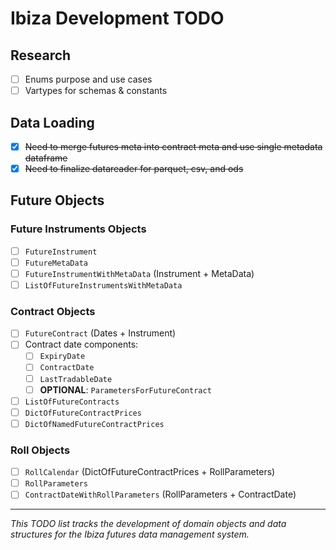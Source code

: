 # Ibiza Development TODO

## Research
- [ ] Enums purpose and use cases
- [ ] Vartypes for schemas & constants

## Data Loading
- [x] ~~Need to merge futures meta into contract meta and use single metadata dataframe~~
- [x] ~~Need to finalize datareader for parquet, csv, and ods~~

## Future Objects

### Future Instruments Objects
- [ ] `FutureInstrument`
- [ ] `FutureMetaData`
- [ ] `FutureInstrumentWithMetaData` (Instrument + MetaData)
- [ ] `ListOfFutureInstrumentsWithMetaData`

### Contract Objects
- [ ] `FutureContract` (Dates + Instrument)
- [ ] Contract date components:
  - [ ] `ExpiryDate`
  - [ ] `ContractDate`
  - [ ] `LastTradableDate`
  - [ ] **OPTIONAL**: `ParametersForFutureContract`
- [ ] `ListOfFutureContracts`
- [ ] `DictOfFutureContractPrices`
- [ ] `DictOfNamedFutureContractPrices`

### Roll Objects
- [ ] `RollCalendar` (DictOfFutureContractPrices + RollParameters)
- [ ] `RollParameters`
- [ ] `ContractDateWithRollParameters` (RollParameters + ContractDate)

---

*This TODO list tracks the development of domain objects and data structures for the Ibiza futures data management system.*